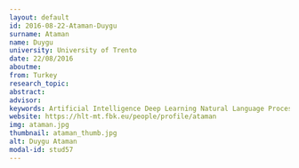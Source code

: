```yaml
---
layout: default 
id: 2016-08-22-Ataman-Duygu
surname: Ataman
name: Duygu
university: University of Trento
date: 22/08/2016
aboutme: 
from: Turkey
research_topic: 
abstract: 
advisor: 
keywords: Artificial Intelligence Deep Learning Natural Language Processing Machine Translation
website: https://hlt-mt.fbk.eu/people/profile/ataman
img: ataman.jpg
thumbnail: ataman_thumb.jpg
alt: Duygu Ataman
modal-id: stud57
---
```

